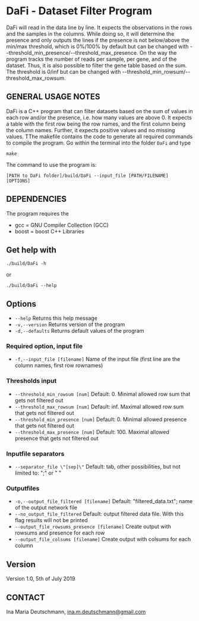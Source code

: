 # DaFi - Dataset Filter Program

DaFi will read in the data line by line. It expects the observations in the rows and the samples in the columns. While doing so, it will determine the presence and only outputs the lines if the presence is not below/above the min/max threshold, which is 0%/100% by default but can be changed with --threshold_min_presence/--threshold_max_presence. On the way the program tracks the number of reads per sample, per gene, and of the dataset. Thus, it is also possible to filter the gene table based on the sum. The threshold is 0/inf but can be changed with --threshold_min_rowsum/--threshold_max_rowsum.


## GENERAL USAGE NOTES
DaFi is a C++ program that can filter datasets based on the sum of values in each row and/or the presence, i.e. how many values are above 0. It expects a table with the first row being the row names, and the first column being the column names. Further, it expects positive values and no missing values. TThe makefile contains the code to generate all required commands to compile the program. Go within the terminal into the folder `DaFi` and type
```
make
```
The command to use the program is:
```
[PATH to DaFi folder]/build/DaFi --input_file [PATH/FILENAME] [OPTIONS]
```

## DEPENDENCIES
The program requires the 
- gcc = GNU Compiler Collection (GCC)
- boost = boost C++ Libraries

## Get help with
```
./build/DaFi -h
```
or
```
./build/DaFi --help
```

## Options
- `--help` Returns this help message
- `-v,--version` Returns version of the program
- `-d,--defaults` Returns default values of the program

### Required option, input file
- `-f,--input_file [filename]` Name of the input file (first line are the column names, first row rownames)

### Thresholds input
- `--threshold_min_rowsum [num]` Default: 0. Minimal allowed row sum that gets not filtered out
- `--threshold_max_rowsum [num]` Default: inf. Maximal allowed row sum that gets not filtered out
- `--threshold_min_presence [num]` Default: 0. Minimal allowed presence that gets not filtered out
- `--threshold_max_presence [num]` Default: 100. Maximal allowed presence that gets not filtered out

### Inputfile separators
- `--separator_file \"[sep]\"` Default: tab, other possibilities, but not limited to: \";\" or \" \"

### Outputfiles
- `-o,--output_file_filtered [filename]` Default: \"filtered_data.txt\"; name of the output network file
- `--no_output_file_filtered` Default: output filtered data file. With this flag results will not be printed
- `--output_file_rowsums_presence [filename]` Create output with rowsums and presence for each row
- `--output_file_colsums [filename]` Create output with colsums for each column


## Version
Version 1.0,
5th of July 2019

## CONTACT
Ina Maria Deutschmann,
ina.m.deutschmann@gmail.com
